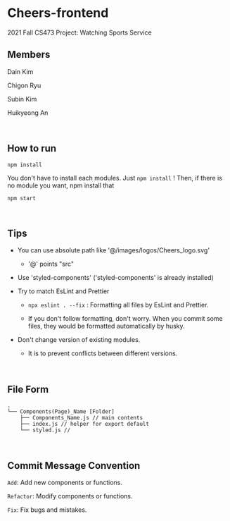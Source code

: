 # Cheers-frontend

2021 Fall CS473 Project: Watching Sports Service

## Members

Dain Kim

Chigon Ryu

Subin Kim

Huikyeong An

<br />

## How to run
`npm install`

You don't have to install each modules. Just `npm install` ! Then, if there is no module you want, npm install that 

`npm start`

<br />

## Tips

- You can use absolute path like '@/images/logos/Cheers_logo.svg'

  - '@' points "src"

- Use 'styled-components' ('styled-components' is already installed)

- Try to match EsLint and Prettier

  - `npx eslint . --fix` : Formatting all files by EsLint and Prettier.

  - If you don't follow formatting, don't worry. When you commit some files, they would be formatted automatically by husky.

- Don't change version of existing modules.

  - It is to prevent conflicts between different versions.

<br />

## File Form
```
.
└── Components(Page)_Name [Folder]
    ├── Components_Name.js // main contents
    ├── index.js // helper for export default
    └── styled.js // 
```

<br />

## Commit Message Convention
`Add`: Add new components or functions.

`Refactor`: Modify components or functions.

`Fix`: Fix bugs and mistakes.
